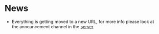 # News

* Everything is getting moved to a new URL, for more info please look at the announcement channel in the [server](join-server.md)
